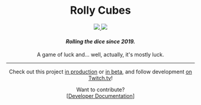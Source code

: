 
<h1 align="center">Rolly Cubes</h1>

<p align="center">
  <a href="https://lgtm.com/projects/g/cgsdev0/rollycubes/context:cpp">
    <img src="https://img.shields.io/lgtm/grade/cpp/g/cgsdev0/rollycubes.svg?logo=lgtm&logoWidth=18)" />
  </a>
  <a href="https://lgtm.com/projects/g/cgsdev0/rollycubes/context:javascript">
    <img src="https://img.shields.io/lgtm/grade/javascript/g/cgsdev0/rollycubes.svg?logo=lgtm&logoWidth=18)" />
  </a>
</p>

<h4 align="center"><i>Rolling the dice since 2019.</i></h4>
<p align="center">A game of luck and... well, actually, it's mostly luck.</p>
<hr>

<p align="center">
  Check out this project <a href="https://rollycubes.com/">in production</a> or <a href="https://beta.rollycubes.com/">in beta</a>,
  and follow development <a href="https://twitch.tv/badcop_">on Twitch.tv</a>!
</p>

<p align="center">
  Want to contribute?<br/>
  [<a href="https://docs.rollycubes.com/">Developer Documentation</a>]
</p>
